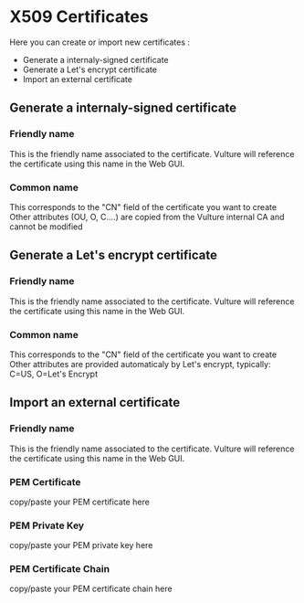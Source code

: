 # X509 Certificates

Here you can create or import new certificates :
 * Generate a internaly-signed certificate
 * Generate a Let's encrypt certificate
 * Import an external certificate

## Generate a internaly-signed certificate

### Friendly name

This is the friendly name associated to the certificate. Vulture will reference the certificate using this name in the Web GUI.

### Common name

This corresponds to the "CN" field of the certificate you want to create
Other attributes (OU, O, C....) are copied from the Vulture internal CA and cannot be modified

## Generate a Let's encrypt certificate

### Friendly name

This is the friendly name associated to the certificate. Vulture will reference the certificate using this name in the Web GUI.

### Common name

This corresponds to the "CN" field of the certificate you want to create
Other attributes are provided automaticaly by Let's encrypt, typically: C=US, O=Let's Encrypt

## Import an external certificate

### Friendly name

This is the friendly name associated to the certificate. Vulture will reference the certificate using this name in the Web GUI.

### PEM Certificate

copy/paste your PEM certificate here

### PEM Private Key

copy/paste your PEM private key here

### PEM Certificate Chain

copy/paste your PEM certificate chain here
